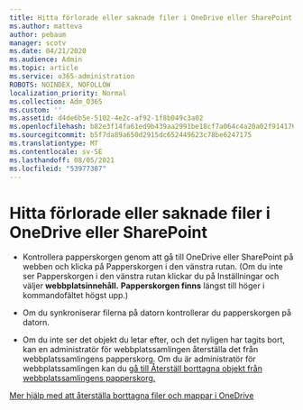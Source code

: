 ```yaml
---
title: Hitta förlorade eller saknade filer i OneDrive eller SharePoint
ms.author: matteva
author: pebaum
manager: scotv
ms.date: 04/21/2020
ms.audience: Admin
ms.topic: article
ms.service: o365-administration
ROBOTS: NOINDEX, NOFOLLOW
localization_priority: Normal
ms.collection: Adm_O365
ms.custom: ''
ms.assetid: d4de6b5e-5102-4e2c-af92-1f8b049c3a02
ms.openlocfilehash: b82e3f14fa61ed9b439aa2991be18cf7a064c4a20a02f914176b1afe6eb0f83b
ms.sourcegitcommit: b5f7da89a650d2915dc652449623c78be6247175
ms.translationtype: MT
ms.contentlocale: sv-SE
ms.lasthandoff: 08/05/2021
ms.locfileid: "53977387"
---
```

# <a name="find-lost-or-missing-files-in-onedrive-or-sharepoint"></a>Hitta förlorade eller saknade filer i OneDrive eller SharePoint

- Kontrollera papperskorgen genom att gå till OneDrive eller SharePoint på webben och klicka på Papperskorgen i den vänstra rutan. (Om du inte ser Papperskorgen i den vänstra rutan klickar du på Inställningar och väljer **webbplatsinnehåll.** **Papperskorgen finns** längst till höger i kommandofältet högst upp.) 
    
- Om du synkroniserar filerna på datorn kontrollerar du papperskorgen på datorn. 
    
- Om du inte ser det objekt du letar efter, och det nyligen har tagits bort, kan en administratör för webbplatssamlingen återställa det från webbplatssamlingens papperskorg. Om du är administratör för webbplatssamlingen kan du [gå till Återställ borttagna objekt från webbplatssamlingens papperskorg.](https://support.microsoft.com/office/restore-items-in-the-recycle-bin-that-were-deleted-from-sharepoint-or-teams-6df466b6-55f2-4898-8d6e-c0dff851a0be)
    
[Mer hjälp med att återställa borttagna filer och mappar i OneDrive](https://go.microsoft.com/fwlink/?linkid=872872)
  

